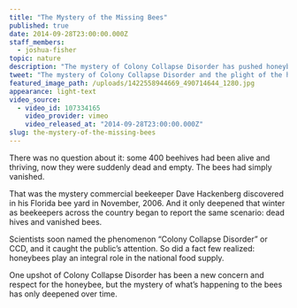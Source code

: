 ```yaml
---
title: "The Mystery of the Missing Bees"
published: true
date: 2014-09-28T23:00:00.000Z
staff_members:
  - joshua-fisher
topic: nature
description: "The mystery of Colony Collapse Disorder has pushed honeybees into the public eye. But the story of their plight -- and its impact -- is much more complicated."
tweet: "The mystery of Colony Collapse Disorder and the plight of the honeybee is not cut and dried."
featured_image_path: /uploads/1422558944669_490714644_1280.jpg
appearance: light-text
video_source:
  - video_id: 107334165
    video_provider: vimeo
    video_released_at: "2014-09-28T23:00:00.000Z"
slug: the-mystery-of-the-missing-bees
---
```


There was no question about it: some 400 beehives had been alive and thriving, now they were suddenly dead and empty. The bees had simply vanished.

That was the mystery commercial beekeeper Dave Hackenberg discovered in his Florida bee yard in November, 2006. And it only deepened that winter as beekeepers across the country began to report the same scenario: dead hives and vanished bees.

Scientists soon named the phenomenon “Colony Collapse Disorder” or CCD, and it caught the public’s attention. So did a fact few realized: honeybees play an integral role in the national food supply.

One upshot of Colony Collapse Disorder has been a new concern and respect for the honeybee, but the mystery of what’s happening to the bees has only deepened over time.

